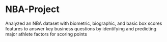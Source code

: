 # NBA-Project

Analyzed an NBA dataset with biometric, biographic, and basic box scores features to answer key business questions by identifying and predicting major athlete factors for scoring points
